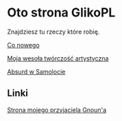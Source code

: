 # Oto strona GlikoPL

Znajdziesz tu rzeczy które robię.

[Co nowego](./changelog.md)

[Moja wesoła twórczość artystyczna](./art.md)

[Absurd w Samolocie](./absurd.md)

## Linki

[Strona mojego przyjaciela Gnoun'a](https://gnoun.net/)
